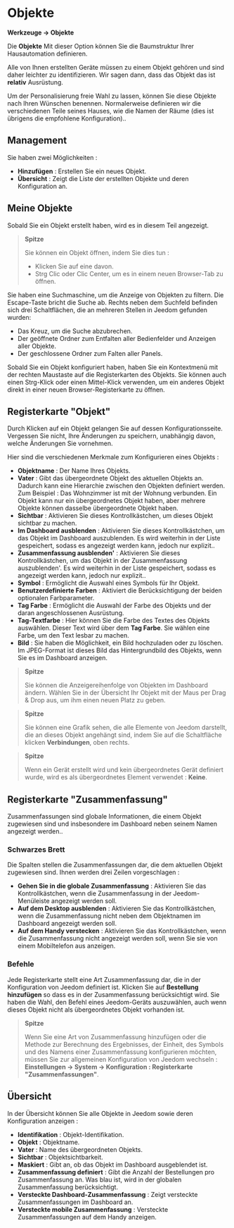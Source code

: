 # Objekte
**Werkzeuge → Objekte**

Die **Objekte** Mit dieser Option können Sie die Baumstruktur Ihrer Hausautomation definieren.

Alle von Ihnen erstellten Geräte müssen zu einem Objekt gehören und sind daher leichter zu identifizieren. Wir sagen dann, dass das Objekt das ist **relativ** Ausrüstung.

Um der Personalisierung freie Wahl zu lassen, können Sie diese Objekte nach Ihren Wünschen benennen. Normalerweise definieren wir die verschiedenen Teile seines Hauses, wie die Namen der Räume (dies ist übrigens die empfohlene Konfiguration)..

## Management

Sie haben zwei Möglichkeiten :
- **Hinzufügen** : Erstellen Sie ein neues Objekt.
- **Übersicht** : Zeigt die Liste der erstellten Objekte und deren Konfiguration an.

## Meine Objekte

Sobald Sie ein Objekt erstellt haben, wird es in diesem Teil angezeigt.

> **Spitze**
>
> Sie können ein Objekt öffnen, indem Sie dies tun :
> - Klicken Sie auf eine davon.
> - Strg Clic oder Clic Center, um es in einem neuen Browser-Tab zu öffnen.

Sie haben eine Suchmaschine, um die Anzeige von Objekten zu filtern. Die Escape-Taste bricht die Suche ab.
Rechts neben dem Suchfeld befinden sich drei Schaltflächen, die an mehreren Stellen in Jeedom gefunden wurden:

- Das Kreuz, um die Suche abzubrechen.
- Der geöffnete Ordner zum Entfalten aller Bedienfelder und Anzeigen aller Objekte.
- Der geschlossene Ordner zum Falten aller Panels.

Sobald Sie ein Objekt konfiguriert haben, haben Sie ein Kontextmenü mit der rechten Maustaste auf die Registerkarten des Objekts. Sie können auch einen Strg-Klick oder einen Mittel-Klick verwenden, um ein anderes Objekt direkt in einer neuen Browser-Registerkarte zu öffnen.

## Registerkarte &quot;Objekt&quot;

Durch Klicken auf ein Objekt gelangen Sie auf dessen Konfigurationsseite. Vergessen Sie nicht, Ihre Änderungen zu speichern, unabhängig davon, welche Änderungen Sie vornehmen.

Hier sind die verschiedenen Merkmale zum Konfigurieren eines Objekts :

- **Objektname** : Der Name Ihres Objekts.
- **Vater** : Gibt das übergeordnete Objekt des aktuellen Objekts an. Dadurch kann eine Hierarchie zwischen den Objekten definiert werden. Zum Beispiel : Das Wohnzimmer ist mit der Wohnung verbunden. Ein Objekt kann nur ein übergeordnetes Objekt haben, aber mehrere Objekte können dasselbe übergeordnete Objekt haben.
- **Sichtbar** : Aktivieren Sie dieses Kontrollkästchen, um dieses Objekt sichtbar zu machen.
- **Im Dashboard ausblenden** : Aktivieren Sie dieses Kontrollkästchen, um das Objekt im Dashboard auszublenden. Es wird weiterhin in der Liste gespeichert, sodass es angezeigt werden kann, jedoch nur explizit..
- **Zusammenfassung ausblenden'** : Aktivieren Sie dieses Kontrollkästchen, um das Objekt in der Zusammenfassung auszublenden'. Es wird weiterhin in der Liste gespeichert, sodass es angezeigt werden kann, jedoch nur explizit..
- **Symbol** : Ermöglicht die Auswahl eines Symbols für Ihr Objekt.
- **Benutzerdefinierte Farben** : Aktiviert die Berücksichtigung der beiden optionalen Farbparameter.
- **Tag Farbe** : Ermöglicht die Auswahl der Farbe des Objekts und der daran angeschlossenen Ausrüstung.
- **Tag-Textfarbe** : Hier können Sie die Farbe des Textes des Objekts auswählen. Dieser Text wird über dem **Tag Farbe**. Sie wählen eine Farbe, um den Text lesbar zu machen.
- **Bild** : Sie haben die Möglichkeit, ein Bild hochzuladen oder zu löschen. Im JPEG-Format ist dieses Bild das Hintergrundbild des Objekts, wenn Sie es im Dashboard anzeigen.

> **Spitze**
>
> Sie können die Anzeigereihenfolge von Objekten im Dashboard ändern. Wählen Sie in der Übersicht Ihr Objekt mit der Maus per Drag &amp; Drop aus, um ihm einen neuen Platz zu geben.

> **Spitze**
>
> Sie können eine Grafik sehen, die alle Elemente von Jeedom darstellt, die an dieses Objekt angehängt sind, indem Sie auf die Schaltfläche klicken **Verbindungen**, oben rechts.

> **Spitze**
>
> Wenn ein Gerät erstellt wird und kein übergeordnetes Gerät definiert wurde, wird es als übergeordnetes Element verwendet : **Keine**.

## Registerkarte &quot;Zusammenfassung&quot;

Zusammenfassungen sind globale Informationen, die einem Objekt zugewiesen sind und insbesondere im Dashboard neben seinem Namen angezeigt werden..

### Schwarzes Brett

Die Spalten stellen die Zusammenfassungen dar, die dem aktuellen Objekt zugewiesen sind. Ihnen werden drei Zeilen vorgeschlagen :

- **Gehen Sie in die globale Zusammenfassung** : Aktivieren Sie das Kontrollkästchen, wenn die Zusammenfassung in der Jeedom-Menüleiste angezeigt werden soll.
- **Auf dem Desktop ausblenden** : Aktivieren Sie das Kontrollkästchen, wenn die Zusammenfassung nicht neben dem Objektnamen im Dashboard angezeigt werden soll.
- **Auf dem Handy verstecken** : Aktivieren Sie das Kontrollkästchen, wenn die Zusammenfassung nicht angezeigt werden soll, wenn Sie sie von einem Mobiltelefon aus anzeigen.

### Befehle

Jede Registerkarte stellt eine Art Zusammenfassung dar, die in der Konfiguration von Jeedom definiert ist. Klicken Sie auf **Bestellung hinzufügen** so dass es in der Zusammenfassung berücksichtigt wird. Sie haben die Wahl, den Befehl eines Jeedom-Geräts auszuwählen, auch wenn dieses Objekt nicht als übergeordnetes Objekt vorhanden ist.

> **Spitze**
>
> Wenn Sie eine Art von Zusammenfassung hinzufügen oder die Methode zur Berechnung des Ergebnisses, der Einheit, des Symbols und des Namens einer Zusammenfassung konfigurieren möchten, müssen Sie zur allgemeinen Konfiguration von Jeedom wechseln : **Einstellungen → System → Konfiguration : Registerkarte &quot;Zusammenfassungen&quot;**.

## Übersicht

In der Übersicht können Sie alle Objekte in Jeedom sowie deren Konfiguration anzeigen :

- **Identifikation** : Objekt-Identifikation.
- **Objekt** : Objektname.
- **Vater** : Name des übergeordneten Objekts.
- **Sichtbar** : Objektsichtbarkeit.
- **Maskiert** : Gibt an, ob das Objekt im Dashboard ausgeblendet ist.
- **Zusammenfassung definiert** : Gibt die Anzahl der Bestellungen pro Zusammenfassung an. Was blau ist, wird in der globalen Zusammenfassung berücksichtigt.
- **Versteckte Dashboard-Zusammenfassung** : Zeigt versteckte Zusammenfassungen im Dashboard an.
- **Versteckte mobile Zusammenfassung** : Versteckte Zusammenfassungen auf dem Handy anzeigen.
